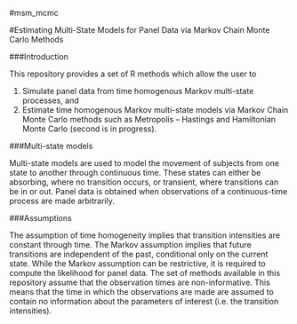 #msm_mcmc

#Estimating Multi-State Models for Panel Data via Markov Chain Monte Carlo Methods

###Introduction

This repository provides a set of R methods which allow the user to
1)	Simulate panel data from time homogenous Markov multi-state processes, and
2)	Estimate time homogenous Markov multi-state models via Markov Chain Monte Carlo methods such as Metropolis – Hastings and Hamiltonian Monte Carlo (second is in progress).

###Multi-state models

Multi-state models are used to model the movement of subjects from one state to another through continuous time. These states can either be absorbing, where no transition occurs, or transient, where transitions can be in or out. Panel data is obtained when observations of a continuous-time process are made arbitrarily. 

###Assumptions

The assumption of time homogeneity implies that transition intensities are constant through time. The Markov assumption implies that future transitions are independent of the past, conditional only on the current state. While the Markov assumption can be restrictive, it is required to compute the likelihood for panel data. The set of methods available in this repository assume that the observation times are non-informative. This means that the time in which the observations are made are assumed to contain no information about the parameters of interest (i.e. the transition intensities).

